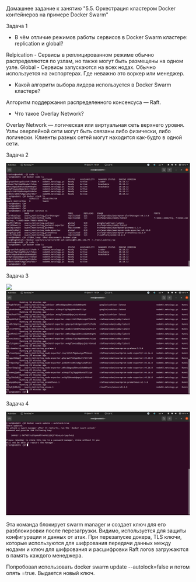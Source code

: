 Домашнее задание к занятию "5.5. Оркестрация кластером Docker контейнеров на примере Docker Swarm"

Задача 1

- В чём отличие режимов работы сервисов в Docker Swarm кластере: replication и global?

Relpication -  Сервисы в реплицированном режиме обычно распределяются по узлам, но также могут быть размещены на одном узле.
Global - Сервисы запускаются на всех нодах. Обычно используется на экспортерах. Где неважно это воркер или менеджер.

- Какой алгоритм выбора лидера используется в Docker Swarm кластере?

Алгоритм поддержания распределенного консенсуса — Raft.

- Что такое Overlay Network?

Overlay Network — логическая или виртуальная сеть верхнего уровня. Узлы оверлейной сети могут быть связаны либо физически, либо логически. Клиенты разных сетей могут находится как-будто в одной сети.

Задача 2

![](https://github.com/flibook/devops-netology/blob/main/screen1.png)

Задача 3

![](https://github.com/flibook/devops-netology/blob/main/screen2.jpg)
![](https://github.com/flibook/devops-netology/blob/main/screen3.png)


Задача 4

![](https://github.com/flibook/devops-netology/blob/main/screen4.png)

Эта команда блокирует swarm manager и создает ключ для его разблокировки после перезагрузки. Видимо, используется для защиты конфигурации и данных от атак.
При перезапуске докера, TLS ключи, которые используются для шифрования передачи данных между нодами и ключ для шифрования и расшифровки Raft логов загружаются в память каждого менеджера. 

Попробовал использовать docker swarm update --autolock=false и потом опять =true. Выдается новый ключ.